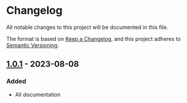# Changelog

All notable changes to this project will be documented in this file.

The format is based on [Keep a Changelog](https://keepachangelog.com/en/1.1.0/),
and this project adheres to [Semantic Versioning](https://semver.org/spec/v2.0.0.html).

## [1.0.1] - 2023-08-08
### Added
- All documentation

[1.0.1]: https://github.com/voorhoede/datocms-plugin-everything-svg/compare/1.0.0...v1.0.1
